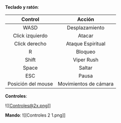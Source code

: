 
**Teclado y ratón**:

|      Control       |        Acción         |
| :----------------: | :-------------------: |
|        WASD        |    Desplazamiento     |
|  Click izquierdo   |        Atacar         |
|   Click derecho    |   Ataque Espiritual   |
|         R          |        Bloqueo        |
|       Shift        |      Viper Rush       |
|       Space        |        Saltar         |
|        ESC         |         Pausa         |
| Posición del mouse | Movimientos de cámara |

**Controles**:

![[Controles@2x.png]]

**Mando**:
![[Controles 2 1.png]]